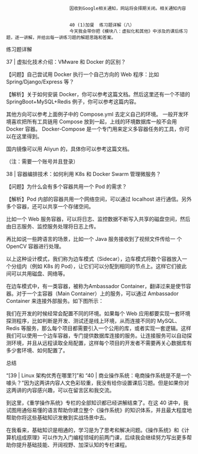 
                            
                            因收到Google相关通知，网站将会择期关闭。相关通知内容
                            
                            
                            40 (1)加餐  练习题详解（八）
                            今天我会带你把《模块八：虚拟化和其他》中涉及的课后练习题，逐一讲解，并给出每一讲练习题的解题思路和答案。


练习题详解

37 | 虚拟化技术介绍：VMware 和 Docker 的区别？

【问题】自己尝试用 Docker 执行一个自己方向的 Web 程序：比如 Spring/Django/Express 等？

【解析】关于如何安装 Docker，你可以参考这篇文档。然后这里还有一个不错的 SpringBoot+MySQL+Redis 例子，你可以参考这篇内容。

其他方向可以参考上面例子中的 Compose.yml 去定义自己的环境。 一般开发环境喜欢把所有工具链用 Compose 放到一起，上线的环境数据库一般不会用 Docker 容器。 Docker-Compose 是一个专门用来定义多容器任务的工具，你可以在这里得到。

国内镜像可以用 Aliyun 的，具体你可以参考这篇文档。

（注：需要一个账号并且登录）

38 | 容器编排技术：如何利用 K8s 和 Docker Swarm 管理微服务？

【问题】为什么会有多个容器共用一个 Pod 的需求？

【解析】Pod 内部的容器共用一个网络空间，可以通过 localhost 进行通信。另外多个容器，还可以共享一个存储空间。

比如一个 Web 服务容器，可以将日志、监控数据不断写入共享的磁盘空间，然后由日志服务、监控服务处理将日志上传。

再比如说一些跨语言的场景，比如一个 Java 服务接收到了视频文件传给一 个 OpenCV 容器进行处理。

以上这种设计模式，我们称为边车模式（Sidecar），边车模式将数个容器放入一个分组内（例如 K8s 的 Pod），让它们可以分配到相同的节点上。这样它们彼此间可以共用磁盘、网络等。

在边车模式中，有一类容器，被称为Ambassador Container，翻译过来是使节容器。对于一个主容器（Main Container）上的服务，可以通过 Ambassador Container 来连接外部服务。如下图所示：



我们在开发的时候经常会配置不同的环境。如果每个 Web 应用都要实现一套环境探测程序，比如判断是开发、测试还是线上环境，从而连接不同的 MySQL、Redis 等服务，那么每个项目都需要引入一个公用的库，或者实现一套逻辑。这样我们可以使用一个边车容器，专门提供数据库连接的服务。让连接服务可以自动探测环境，并且从远程读取全局配置，这样每个项目的开发者不需要再关心数据库有多少套环境、如何配置了。

总结

“[39 | Linux 架构优秀在哪里?]”和 “40 | 商业操作系统：电商操作系统是不是一个噱头？”因为这两讲内容人文色彩较重，我没有给你设置课后习题。但是如果你对这两讲的内容感兴趣，可以在留言区和我交流。

到这里，《重学操作系统》专栏的全部知识都已经讲解结束了。在这 40 讲中，我试图用通俗易懂的语言帮助你建立整个《操作系统》的知识体系，并且最大程度地帮助你将这些基础知识发散到实战场景中去。

在我看来，基础知识是相通的，学习是为了思考和解决问题。《操作系统》和《计算机组成原理》可以作为入门编程领域的前两门课，后续我会继续努力写出更多帮助你提升基础技能、开阔视野、加深认知的专栏课程。

                        
                        
                            